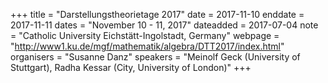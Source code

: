 +++
title = "Darstellungstheorietage 2017"
date = 2017-11-10
enddate = 2017-11-11
dates = "November 10 - 11, 2017"
dateadded = 2017-07-04
note = "Catholic University Eichstätt-Ingolstadt, Germany"
webpage = "http://www1.ku.de/mgf/mathematik/algebra/DTT2017/index.html"
organisers = "Susanne Danz"
speakers = "Meinolf Geck (University of Stuttgart), Radha Kessar (City, University of London)"
+++
